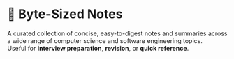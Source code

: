 # 📘 Byte-Sized Notes

A curated collection of concise, easy-to-digest notes and summaries across a wide range of computer science and software engineering topics.  
Useful for **interview preparation**, **revision**, or **quick reference**.